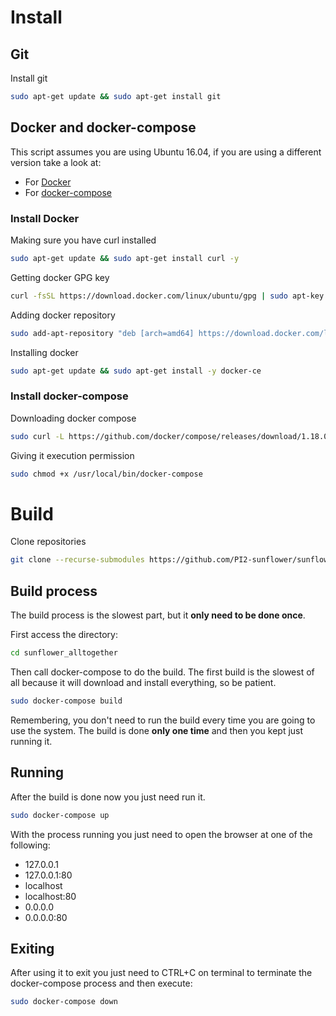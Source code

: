 # Install

## Git

Install git
```bash
sudo apt-get update && sudo apt-get install git
```

## Docker and docker-compose

This script assumes you are using Ubuntu 16.04, if you are using a different version take a look at:

* For [Docker](https://www.digitalocean.com/community/tutorials/how-to-install-and-use-docker-on-ubuntu-16-04)
* For [docker-compose](https://www.digitalocean.com/community/tutorials/how-to-install-docker-compose-on-ubuntu-16-04)

### Install Docker

Making sure you have curl installed
```bash
sudo apt-get update && sudo apt-get install curl -y
```

Getting docker GPG key
```bash
curl -fsSL https://download.docker.com/linux/ubuntu/gpg | sudo apt-key add -
```

Adding docker repository
```bash
sudo add-apt-repository "deb [arch=amd64] https://download.docker.com/linux/ubuntu $(lsb_release -cs) stable"
```

Installing docker
```bash
sudo apt-get update && sudo apt-get install -y docker-ce
```

### Install docker-compose

Downloading docker compose
```bash
sudo curl -L https://github.com/docker/compose/releases/download/1.18.0/docker-compose-`uname -s`-`uname -m` -o /usr/local/bin/docker-compose
```

Giving it execution permission
```bash
sudo chmod +x /usr/local/bin/docker-compose
```

# Build

Clone repositories
```bash
git clone --recurse-submodules https://github.com/PI2-sunflower/sunflower_alltogether.git
```

## Build process

The build process is the slowest part, but it **only need to be done once**.

First access the directory:
```bash
cd sunflower_alltogether
```

Then call docker-compose to do the build. The first build is the slowest of all because it will download and install everything, so be patient.

```bash
sudo docker-compose build
```

Remembering, you don't need to run the build every time you are going to use the system. The build is done **only one time** and then you kept just running it.

## Running

After the build is done now you just need run it.

```bash
sudo docker-compose up
```

With the process running you just need to open the browser at one of the following:
* 127.0.0.1
* 127.0.0.1:80
* localhost
* localhost:80
* 0.0.0.0
* 0.0.0.0:80

## Exiting

After using it to exit you just need to CTRL+C on terminal to terminate the docker-compose process and then execute:
```bash
sudo docker-compose down
```
